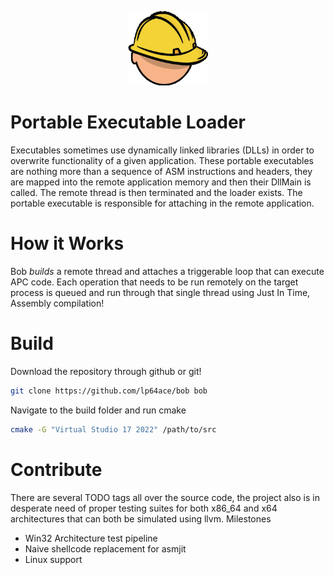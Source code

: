 <div align="center">
	<p align="center">
		<img src="logo.png" alt="Bob" width="128"/>
	</p>
</div>

# Portable Executable Loader

Executables sometimes use dynamically linked libraries (DLLs) in order to overwrite functionality of a given application. These portable executables are nothing more than a sequence of ASM instructions and headers, they are mapped into the remote application memory and then their DllMain is called. The remote thread is then terminated and the loader exists. The portable executable is responsible for attaching in the remote application.

# How it Works

Bob *builds* a remote thread and attaches a triggerable loop that can execute APC code. Each operation that needs to be run remotely on the target process is queued and run through that single thread using Just In Time, Assembly compilation!

# Build

Download the repository through github or git!

```sh
git clone https://github.com/lp64ace/bob bob
```

Navigate to the build folder and run cmake

```sh
cmake -G "Virtual Studio 17 2022" /path/to/src
```

# Contribute

There are several TODO tags all over the source code, the project also is in desperate need of proper testing suites for both x86_64 and x64 architectures that can both be simulated using llvm.
Milestones
 - Win32 Architecture test pipeline
 - Naive shellcode replacement for asmjit
 - Linux support
